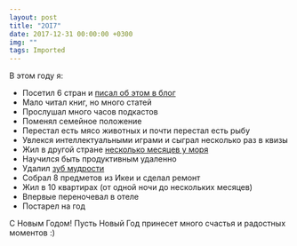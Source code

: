```yaml
---
layout: post
title: "2OI7"
date: 2017-12-31 00:00:00 +0300
img: ""
tags: Imported
---
```


В этом году я:

- Посетил 6 стран и [писал об этом в блог](https://blog.alexeyev.me/travel/)
- Мало читал книг, но много статей
- Прослушал много часов подкастов
- Поменял семейное положение
- Перестал есть мясо животных и почти перестал есть рыбу
- Увлекся интеллектуальными играми и сыграл несколько раз в квизы
- Жил в другой стране [несколько месяцев у моря](https://blog.alexeyev.me/vietnam/)
- Научился быть продуктивным удаленно
- Удалил [зуб мудрости](https://blog.alexeyev.me/2017/08/tooth-nha-trang/)
- Собрал 8 предметов из Икеи и сделал ремонт
- Жил в 10 квартирах (от одной ночи до нескольких месяцев)
- Впервые переночевал в отеле
- Постарел на год

С Новым Годом! Пусть Новый Год принесет много счастья и радостных моментов :)